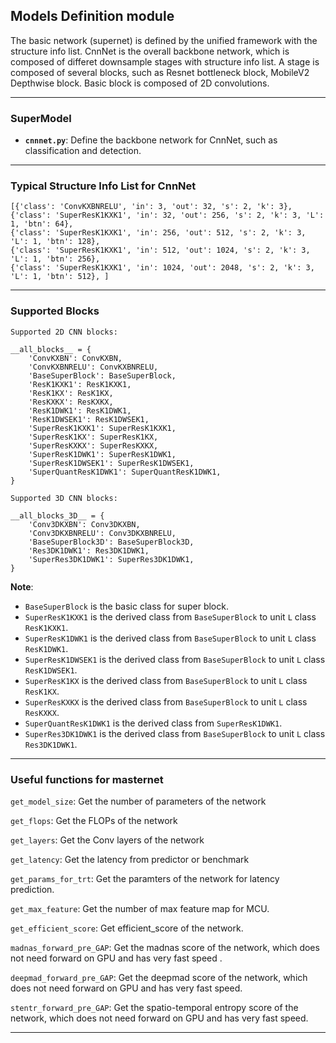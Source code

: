 ## Models Definition module

The basic network (supernet) is defined by the unified framework with the structure info list. CnnNet is the overall backbone network, which is composed of differet downsample stages with structure info list. A stage is composed of several blocks, such as Resnet bottleneck block, MobileV2 Depthwise block. Basic block is composed of 2D convolutions.

***
### **SuperModel**
* **`cnnnet.py`**: Define the backbone network for CnnNet, such as classification and detection.

***
### **Typical Structure Info List for CnnNet**
```
[{'class': 'ConvKXBNRELU', 'in': 3, 'out': 32, 's': 2, 'k': 3},
{'class': 'SuperResK1KXK1', 'in': 32, 'out': 256, 's': 2, 'k': 3, 'L': 1, 'btn': 64},
{'class': 'SuperResK1KXK1', 'in': 256, 'out': 512, 's': 2, 'k': 3, 'L': 1, 'btn': 128},
{'class': 'SuperResK1KXK1', 'in': 512, 'out': 1024, 's': 2, 'k': 3, 'L': 1, 'btn': 256},
{'class': 'SuperResK1KXK1', 'in': 1024, 'out': 2048, 's': 2, 'k': 3, 'L': 1, 'btn': 512}, ]
```
***
### **Supported Blocks**
`Supported 2D CNN blocks:`
```
__all_blocks__ = {
    'ConvKXBN': ConvKXBN,
    'ConvKXBNRELU': ConvKXBNRELU,
    'BaseSuperBlock': BaseSuperBlock,
    'ResK1KXK1': ResK1KXK1,
    'ResK1KX': ResK1KX,
    'ResKXKX': ResKXKX,
    'ResK1DWK1': ResK1DWK1,
    'ResK1DWSEK1': ResK1DWSEK1,
    'SuperResK1KXK1': SuperResK1KXK1,
    'SuperResK1KX': SuperResK1KX,
    'SuperResKXKX': SuperResKXKX,
    'SuperResK1DWK1': SuperResK1DWK1,
    'SuperResK1DWSEK1': SuperResK1DWSEK1,
    'SuperQuantResK1DWK1': SuperQuantResK1DWK1,
} 
```
`Supported 3D CNN blocks:`

```
__all_blocks_3D__ = {
    'Conv3DKXBN': Conv3DKXBN,
    'Conv3DKXBNRELU': Conv3DKXBNRELU,
    'BaseSuperBlock3D': BaseSuperBlock3D,
    'Res3DK1DWK1': Res3DK1DWK1,
    'SuperRes3DK1DWK1': SuperRes3DK1DWK1,
}
```
**Note**:

- `BaseSuperBlock` is the basic class for super block.
- `SuperResK1KXK1` is the derived class from ``BaseSuperBlock`` to unit `L` class `ResK1KXK1`.
- `SuperResK1DWK1` is the derived class from ``BaseSuperBlock`` to unit `L` class `ResK1DWK1`.
- `SuperResK1DWSEK1` is the derived class from ``BaseSuperBlock`` to unit `L` class `ResK1DWSEK1`.
- `SuperResK1KX` is the derived class from ``BaseSuperBlock`` to unit `L` class `ResK1KX`.
- `SuperResKXKX` is the derived class from ``BaseSuperBlock`` to unit `L` class `ResKXKX`.
- `SuperQuantResK1DWK1` is the derived class from ``SuperResK1DWK1``.
- `SuperRes3DK1DWK1` is the derived class from ``BaseSuperBlock`` to unit `L` class `Res3DK1DWK1`.
***
### **Useful functions for masternet**

`get_model_size`: Get the number of parameters of the network

`get_flops`: Get the FLOPs of the network

`get_layers`: Get the Conv layers of the network

`get_latency`: Get the latency from predictor or benchmark

`get_params_for_trt`: Get the paramters of the network for latency prediction.

`get_max_feature`: Get the number of max feature map for MCU.

`get_efficient_score`: Get efficient_score of the network.

`madnas_forward_pre_GAP`: Get the madnas score of the network, which does not need forward on GPU and has very fast speed .

`deepmad_forward_pre_GAP`: Get the deepmad score of the network, which does not need forward on GPU and has very fast speed. 

`stentr_forward_pre_GAP`: Get the spatio-temporal entropy score of the network, which does not need forward on GPU and has very fast speed.

***

